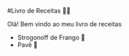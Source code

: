 #Livro de Receitas :woman_cook:

Olá! Bem vindo ao meu livro de receitas


 - Strogonoff de Frango​ :chicken:
 - Pavê :chocolate_bar:
